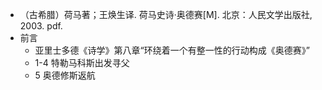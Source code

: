 - （古希腊）荷马著；王焕生译. 荷马史诗·奥德赛[M]. 北京：人民文学出版社, 2003. pdf.
- 前言
	- 亚里士多德《诗学》第八章“环绕着一个有整一性的行动构成《奥德赛》”
	- 1-4 特勒马科斯出发寻父
	- 5 奥德修斯返航